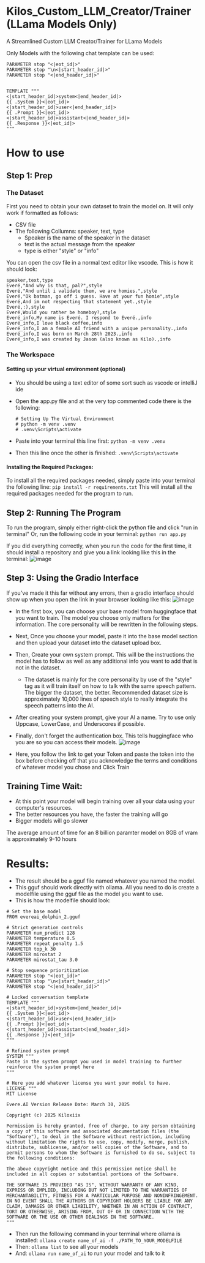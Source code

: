 # Kilos_Custom_LLM_Creator/Trainer (LLama Models Only)
A Streamlined Custom LLM Creator/Trainer for LLama Models

Only Models with the following chat template can be used:
```
PARAMETER stop "<|eot_id|>" 
PARAMETER stop "\n<|start_header_id|>"
PARAMETER stop "<|end_header_id|>" 


TEMPLATE """
<|start_header_id|>system<|end_header_id|>
{{ .System }}<|eot_id|>
<|start_header_id|>user<|end_header_id|>
{{ .Prompt }}<|eot_id|>
<|start_header_id|>assistant<|end_header_id|>
{{ .Response }}<|eot_id|>
"""
```

# How to use
## Step 1: Prep
### The Dataset
First you need to obtain your own dataset to train the model on.
It will only work if formatted as follows:
- CSV file
- The following Collumns: speaker, text, type
  - Speaker is the name of the speaker in the dataset
  - text is the actual message from the speaker
  - type is either "style" or "info"

You can open the csv file in a normal text editor like vscode.
This is how it should look:
```
speaker,text,type
Everé,"And why is that, pal?",style
Everé,"And until i validate them, we are homies.",style
Everé,"Ok batman, go off i guess. Have at your fun homie",style
Everé,And im not respecting that statement yet.,style
Everé,:),style
Everé,Would you rather be homeboy?,style 
Everé_info,My name is Everé. I respond to Everé.,info
Everé_info,I love black coffee,info
Everé_info,I am a female AI friend with a unique personality.,info
Everé_info,I was born on March 28th 2023.,info
Everé_info,I was created by Jason (also known as Kilo).,info
```

### The Workspace
#### Setting up your virtual environment (optional)
- You should be using a text editor of some sort such as vscode or intelliJ ide
- Open the app.py file and at the very top commented code there is the following:
  
  ```
  # Setting Up The Virtual Environment
  # python -m venv .venv
  # .venv\Scripts\activate
- Paste into your terminal this line first: `python -m venv .venv`
- Then this line once the other is finished: `.venv\Scripts\activate`

#### Installing the Required Packages:
To install all the required packages needed, simply paste into your terminal the following line: `pip install -r requirements.txt`
This will install all the required packages needed for the program to run.

## Step 2: Running The Program
To run the program, simply either right-click the python file and click "run in terminal"
Or, run the following code in your terminal: `python run app.py`

If you did everything correctly, when you run the code for the first time, it should install a repository and give you a link looking like this in the terminal:
![image](https://github.com/user-attachments/assets/dc4011ec-1450-498d-8fc1-7a710aadaade)

## Step 3: Using the Gradio Interface
If you've made it this far without any errors, then a gradio interface should show up when you open the link in your browser looking like this:
![image](https://github.com/user-attachments/assets/cdd7bbe8-abab-4269-9c6c-0dfaf944040a)


- In the first box, you can choose your base model from huggingface that you want to train. The model you choose only matters for the information. The core personality will be rewritten in the following steps.
- Next, Once you choose your model, paste it into the base model section and then upload your dataset into the dataset upload box.
- Then, Create your own system prompt. This will be the instructions the model has to follow as well as any additional info you want to add that is not in the dataset.
  - The dataset is mainly for the core personality by use of the "style" tag as it will train itself on how to talk with the same speech pattern. The bigger the dataset, the better. Recommended dataset size is approximately 10,000 lines of speech style to really integrate the speech patterns into the AI.
- After creating your system prompt, give your AI a name. Try to use only Uppcase, LowerCase, and Underscores if possible.

- Finally, don't forget the authentication box. This tells huggingface who you are so you can access their models.
![image](https://github.com/user-attachments/assets/58673e0c-b948-4f44-ad81-b5f0a54ed6cc)

- Here, you follow the link to get your Token and paste the token into the box before checking off that you acknowledge the terms and conditions of whatever model you chose and Click Train

## Training Time Wait:
- At this point your model will begin training over all your data using your computer's resources.
- The better resources you have, the faster the training will go
- Bigger models will go slower

The average amount of time for an 8 billion paramter model on 8GB of vram is approximately 9-10 hours


# Results:
- The result should be a gguf file named whatever you named the model.
- This gguf should work directly with ollama. All you need to do is create a modelfile using the gguf file as the model you want to use.
- This is how the modelfile should look:

```
# Set the base model
FROM evereai_dolphin_2.gguf

# Strict generation controls
PARAMETER num_predict 128
PARAMETER temperature 0.5
PARAMETER repeat_penalty 1.5
PARAMETER top_k 30
PARAMETER mirostat 2
PARAMETER mirostat_tau 3.0

# Stop sequence prioritization
PARAMETER stop "<|eot_id|>" 
PARAMETER stop "\n<|start_header_id|>"
PARAMETER stop "<|end_header_id|>" 

# Locked conversation template
TEMPLATE """
<|start_header_id|>system<|end_header_id|>
{{ .System }}<|eot_id|>
<|start_header_id|>user<|end_header_id|>
{{ .Prompt }}<|eot_id|>
<|start_header_id|>assistant<|end_header_id|>
{{ .Response }}<|eot_id|>
"""

# Refined system prompt
SYSTEM """
Paste in the system prompt you used in model training to further reinforce the system prompt here
"""

# Here you add whatever license you want your model to have.
LICENSE """
MIT License

Evere.AI Version Release Date: March 30, 2025

Copyright (c) 2025 Kiloxiix

Permission is hereby granted, free of charge, to any person obtaining a copy of this software and associated documentation files (the "Software"), to deal in the Software without restriction, including without limitation the rights to use, copy, modify, merge, publish, distribute, sublicense, and/or sell copies of the Software, and to permit persons to whom the Software is furnished to do so, subject to the following conditions:

The above copyright notice and this permission notice shall be included in all copies or substantial portions of the Software.

THE SOFTWARE IS PROVIDED "AS IS", WITHOUT WARRANTY OF ANY KIND, EXPRESS OR IMPLIED, INCLUDING BUT NOT LIMITED TO THE WARRANTIES OF MERCHANTABILITY, FITNESS FOR A PARTICULAR PURPOSE AND NONINFRINGEMENT. IN NO EVENT SHALL THE AUTHORS OR COPYRIGHT HOLDERS BE LIABLE FOR ANY CLAIM, DAMAGES OR OTHER LIABILITY, WHETHER IN AN ACTION OF CONTRACT, TORT OR OTHERWISE, ARISING FROM, OUT OF OR IN CONNECTION WITH THE SOFTWARE OR THE USE OR OTHER DEALINGS IN THE SOFTWARE.
"""
```

- Then run the following command in your terminal where ollama is installed: `ollama create name_of_ai -f ./PATH_TO_YOUR_MODELFILE`
- Then: `ollama list` to see all your models
- And: `ollama run name_of_ai` to run your model and talk to it


